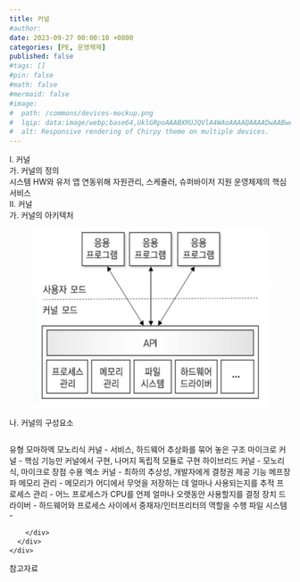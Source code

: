 ```yaml
---
title: 커널
#author: 
date: 2023-09-27 00:00:10 +0800
categories: [PE, 운영체제]
published: false
#tags: []
#pin: false
#math: false
#mermaid: false
#image:
#  path: /commons/devices-mockup.png
#  lqip: data:image/webp;base64,UklGRpoAAABXRUJQVlA4WAoAAAAQAAAADwAABwAAQUxQSDIAAAARL0AmbZurmr57yyIiqE8oiG0bejIYEQTgqiDA9vqnsUSI6H+oAERp2HZ65qP/VIAWAFZQOCBCAAAA8AEAnQEqEAAIAAVAfCWkAALp8sF8rgRgAP7o9FDvMCkMde9PK7euH5M1m6VWoDXf2FkP3BqV0ZYbO6NA/VFIAAAA
#  alt: Responsive rendering of Chirpy theme on multiple devices.
---
```


<div class="post-wrap">
  <div class="para">
    <div class="para-title">
      I. 커널
    </div>
    <div class="para-cntnt">
      <div class="para">
        <div class="para-title">
          가. 커널의 정의
        </div>
        <div class="para-cntnt">
            시스템 HW와 유저 앱 연동위해 자원관리, 스케쥴러, 슈퍼바이저 지원 운영체제의 핵심서비스
        </div>
      </div>
    </div>
  </div>
  
  <div class="para">
    <div class="para-title">
      II. 커널
    </div>
    <div class="para-cntnt">
      <div class="para">
        <div class="para-title">
          가. 커널의 아키텍처
        </div>
        <div class="para-cntnt">
          <figure class="post-figure">
            <img src="/assets/img/posts/커널.png" alt="커널">
<!--            <figcaption>Source: Unveiling the Metaverse: Exploring Emerging Trends, Multifaceted Perspectives, and Future Challenges</figcaption>-->
          </figure>
        </div>
      </div>
      <div class="para">
        <div class="para-title">
          나. 커널의 구성요소
        </div>
        <div class="para-cntnt">
          <table class="post-table">
          </table>
          유형 모마하엑
  모노리식 커널 - 서비스, 하드웨어 추상화를 묶어 놓은 구조
  마이크로 커널 - 핵심 기능만 커널에서 구현, 나머지 독립적 모듈로 구현
  하이브리드 커널 - 모노리식, 마이크로 장점 수용
  엑소 커널 - 최하의 추상성, 개발자에게 결정권 제공
기능 메프장파
  메모리 관리 - 메모리가 어디에서 무엇을 저장하는 데 얼마나 사용되는지를 추적
  프로세스 관리 - 어느 프로세스가 CPU를 언제 얼마나 오랫동안 사용할지를 결정
  장치 드라이버 - 하드웨어와 프로세스 사이에서 중재자/인터프리터의 역할을 수행
  파일 시스템 - 

        </div>
      </div>
    </div>
  </div>

  <div class="refr-wrap">
    <div class="refr-title">
        참고자료
    </div>
    <ol class="refr-list">
    <!--    <li>(나현식, 최대선) <a target="_blank" href="https://scienceon.kisti.re.kr/commons/util/originalView.do?cn=JAKO202225948430499&oCn=JAKO202225948430499&dbt=JAKO&journal=NJOU00291864">메타버스 보안 위협 요소 및 대응 방안 검토</a></li>-->
    <!--    <li>(M. Uddin, S. Manickam, H. Ullah, M. Obaidat and A. Dandoush) <a target="_blank" href="https://ieeexplore.ieee.org/abstract/document/10138386">Unveiling the Metaverse: Exploring Emerging Trends, Multifaceted Perspectives, and Future Challenges</a></li>-->
    </ol>
  </div>
</div>
